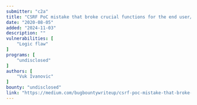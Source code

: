 ```yaml
---
submitter: "c2a"
title: "CSRF PoC mistake that broke crucial functions for the end user/victim"
date: "2020-08-05"
added: "2024-11-03"
description: ""
vulnerabilities: [
    "Logic flaw"
]
programs: [
    "undisclosed"
]
authors: [
    "Vuk Ivanovic"
]
bounty: "undisclosed"
link: "https://medium.com/bugbountywriteup/csrf-poc-mistake-that-broke-crucial-functions-for-the-end-user-victim-ef4fa4584ca8"
---
```




